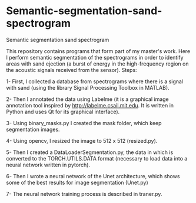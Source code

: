 # Semantic-segmentation-sand-spectrogram
Semantic segmentation sand spectrogram

This repository contains programs that form part of my master's work. Here I perform semantic segmentation of the spectrograms in order to identify areas with sand ejection (a burst of energy in the high-frequency region on the acoustic signals received from the sensor). Steps:

1- First, I collected a database from spectrograms where there is a signal with sand (using the library
Signal Processing Toolbox in MATLAB).

2- Then I annotated the data using Labelme (it is a graphical image annotation tool inspired by http://labelme.csail.mit.edu.
It is written in Python and uses Qt for its graphical interface).

3- Using binary_masks.py I created the mask folder, which keep segmentation images.

4- Using opencv, I resized the image to 512 x 512 (resized.py).

5- Then I created a DataLoaderSegmentation.py, the data in which is converted to the TORCH.UTILS.DATA format (necessary to load data into a neural network written in pytorch).

6- Then I wrote a neural network of the Unet architecture, which shows some of the best results for image segmentation (Unet.py)

7- The neural network training process is described in traner.py.
